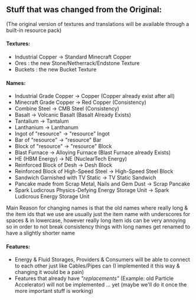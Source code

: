 ## Stuff that was changed from the Original:
(The original version of textures and translations will be available through a built-in resource pack)

#### Textures:
- Industrial Copper -> Standard Minecraft Copper
- Ores : the new Stone/Netherrack/Endstone Texture
- Buckets : the new Bucket Texture

#### Names:
- Industrial Grade Copper -> Copper (Copper already exist after all)
- Minecraft Grade Copper -> Red Copper (Consistency)
- Combine Steel -> CMB Steel (Consistency)
- Basalt -> Volcanic Basalt (Basalt Already Exists)
- Tantalium -> Tantalum
- Lanthanium -> Lanthanum
- Ingot of "resource" -> "resource" Ingot
- Bar of "resource" -> "resource" Bar
- Block of "resource" -> "resource" Block
- Blast Furnace -> Alloying Furnace (Blast Furnace already Exists)
- HE (HBM Energy) -> NE (NuclearTech Energy)
- Reinforced Block of Desh -> Desh Block
- Reinforced Block of High-Speed Steel -> High-Speed Steel Block
- Sandwich Garnished with TV Static -> TV Static Sandwich
- Pancake made from Scrap Metal, Nails and Gem Dust -> Scrap Pancake
- Spark Ludicrous Physics-Defying Energy Storage Unit -> Spark Ludicrous Energy Storage Unit

Main Reason for changing names is that the old names where really long & the item ids that we use are usually just the item name with underscores for spaces & in lowercase,
however really long item ids can be very annoying so in order to not break consistency things with long names get renamed to have a slightly shorter name

#### Features:
- Energy & Fluid Storages, Providers & Consumers will be able to connect to each other just like Cables/Pipes can (I implemented it this way & changing it would be a pain)
- Features that already have *"replacements"* (Example: old Particle Accelerator) will not be implemented ... yet (maybe we'll do it once the more important stuff is working)
